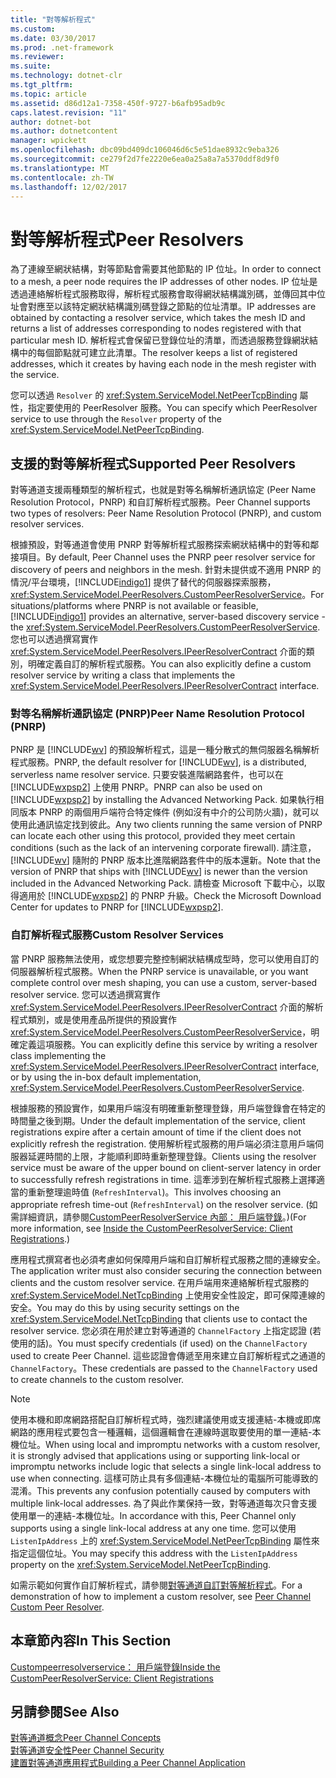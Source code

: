 ```yaml
---
title: "對等解析程式"
ms.custom: 
ms.date: 03/30/2017
ms.prod: .net-framework
ms.reviewer: 
ms.suite: 
ms.technology: dotnet-clr
ms.tgt_pltfrm: 
ms.topic: article
ms.assetid: d86d12a1-7358-450f-9727-b6afb95adb9c
caps.latest.revision: "11"
author: dotnet-bot
ms.author: dotnetcontent
manager: wpickett
ms.openlocfilehash: dbc09bd409dc106046d6c5e51dae8932c9eba326
ms.sourcegitcommit: ce279f2d7fe2220e6ea0a25a8a7a5370ddf8d9f0
ms.translationtype: MT
ms.contentlocale: zh-TW
ms.lasthandoff: 12/02/2017
---
```

# <a name="peer-resolvers"></a><span data-ttu-id="0e989-102">對等解析程式</span><span class="sxs-lookup"><span data-stu-id="0e989-102">Peer Resolvers</span></span>
<span data-ttu-id="0e989-103">為了連線至網狀結構，對等節點會需要其他節點的 IP 位址。</span><span class="sxs-lookup"><span data-stu-id="0e989-103">In order to connect to a mesh, a peer node requires the IP addresses of other nodes.</span></span> <span data-ttu-id="0e989-104">IP 位址是透過連絡解析程式服務取得，解析程式服務會取得網狀結構識別碼，並傳回其中位址會對應至以該特定網狀結構識別碼登錄之節點的位址清單。</span><span class="sxs-lookup"><span data-stu-id="0e989-104">IP addresses are obtained by contacting a resolver service, which takes the mesh ID and returns a list of addresses corresponding to nodes registered with that particular mesh ID.</span></span> <span data-ttu-id="0e989-105">解析程式會保留已登錄位址的清單，而透過服務登錄網狀結構中的每個節點就可建立此清單。</span><span class="sxs-lookup"><span data-stu-id="0e989-105">The resolver keeps a list of registered addresses, which it creates by having each node in the mesh register with the service.</span></span>  
  
 <span data-ttu-id="0e989-106">您可以透過 `Resolver` 的 <xref:System.ServiceModel.NetPeerTcpBinding> 屬性，指定要使用的 PeerResolver 服務。</span><span class="sxs-lookup"><span data-stu-id="0e989-106">You can specify which PeerResolver service to use through the `Resolver` property of the <xref:System.ServiceModel.NetPeerTcpBinding>.</span></span>  
  
## <a name="supported-peer-resolvers"></a><span data-ttu-id="0e989-107">支援的對等解析程式</span><span class="sxs-lookup"><span data-stu-id="0e989-107">Supported Peer Resolvers</span></span>  
 <span data-ttu-id="0e989-108">對等通道支援兩種類型的解析程式，也就是對等名稱解析通訊協定 (Peer Name Resolution Protocol，PNRP) 和自訂解析程式服務。</span><span class="sxs-lookup"><span data-stu-id="0e989-108">Peer Channel supports two types of resolvers: Peer Name Resolution Protocol (PNRP), and custom resolver services.</span></span>  
  
 <span data-ttu-id="0e989-109">根據預設，對等通道會使用 PNRP 對等解析程式服務探索網狀結構中的對等和鄰接項目。</span><span class="sxs-lookup"><span data-stu-id="0e989-109">By default, Peer Channel uses the PNRP peer resolver service for discovery of peers and neighbors in the mesh.</span></span> <span data-ttu-id="0e989-110">針對未提供或不適用 PNRP 的情況/平台環境，[!INCLUDE[indigo1](../../../../includes/indigo1-md.md)] 提供了替代的伺服器探索服務，<xref:System.ServiceModel.PeerResolvers.CustomPeerResolverService>。</span><span class="sxs-lookup"><span data-stu-id="0e989-110">For situations/platforms where PNRP is not available or feasible, [!INCLUDE[indigo1](../../../../includes/indigo1-md.md)] provides an alternative, server-based discovery service - the <xref:System.ServiceModel.PeerResolvers.CustomPeerResolverService>.</span></span> <span data-ttu-id="0e989-111">您也可以透過撰寫實作 <xref:System.ServiceModel.PeerResolvers.IPeerResolverContract> 介面的類別，明確定義自訂的解析程式服務。</span><span class="sxs-lookup"><span data-stu-id="0e989-111">You can also explicitly define a custom resolver service by writing a class that implements the <xref:System.ServiceModel.PeerResolvers.IPeerResolverContract> interface.</span></span>  
  
### <a name="peer-name-resolution-protocol-pnrp"></a><span data-ttu-id="0e989-112">對等名稱解析通訊協定 (PNRP)</span><span class="sxs-lookup"><span data-stu-id="0e989-112">Peer Name Resolution Protocol (PNRP)</span></span>  
 <span data-ttu-id="0e989-113">PNRP 是 [!INCLUDE[wv](../../../../includes/wv-md.md)] 的預設解析程式，這是一種分散式的無伺服器名稱解析程式服務。</span><span class="sxs-lookup"><span data-stu-id="0e989-113">PNRP, the default resolver for [!INCLUDE[wv](../../../../includes/wv-md.md)], is a distributed, serverless name resolver service.</span></span> <span data-ttu-id="0e989-114">只要安裝進階網路套件，也可以在 [!INCLUDE[wxpsp2](../../../../includes/wxpsp2-md.md)] 上使用 PNRP。</span><span class="sxs-lookup"><span data-stu-id="0e989-114">PNRP can also be used on [!INCLUDE[wxpsp2](../../../../includes/wxpsp2-md.md)] by installing the Advanced Networking Pack.</span></span> <span data-ttu-id="0e989-115">如果執行相同版本 PNRP 的兩個用戶端符合特定條件 (例如沒有中介的公司防火牆)，就可以使用此通訊協定找到彼此。</span><span class="sxs-lookup"><span data-stu-id="0e989-115">Any two clients running the same version of PNRP can locate each other using this protocol, provided they meet certain conditions (such as the lack of an intervening corporate firewall).</span></span> <span data-ttu-id="0e989-116">請注意，[!INCLUDE[wv](../../../../includes/wv-md.md)] 隨附的 PNRP 版本比進階網路套件中的版本還新。</span><span class="sxs-lookup"><span data-stu-id="0e989-116">Note that the version of PNRP that ships with [!INCLUDE[wv](../../../../includes/wv-md.md)] is newer than the version included in the Advanced Networking Pack.</span></span> <span data-ttu-id="0e989-117">請檢查 Microsoft 下載中心，以取得適用於 [!INCLUDE[wxpsp2](../../../../includes/wxpsp2-md.md)] 的 PNRP 升級。</span><span class="sxs-lookup"><span data-stu-id="0e989-117">Check the Microsoft Download Center for updates to PNRP for [!INCLUDE[wxpsp2](../../../../includes/wxpsp2-md.md)].</span></span>  
  
### <a name="custom-resolver-services"></a><span data-ttu-id="0e989-118">自訂解析程式服務</span><span class="sxs-lookup"><span data-stu-id="0e989-118">Custom Resolver Services</span></span>  
 <span data-ttu-id="0e989-119">當 PNRP 服務無法使用，或您想要完整控制網狀結構成型時，您可以使用自訂的伺服器解析程式服務。</span><span class="sxs-lookup"><span data-stu-id="0e989-119">When the PNRP service is unavailable, or you want complete control over mesh shaping, you can use a custom, server-based resolver service.</span></span> <span data-ttu-id="0e989-120">您可以透過撰寫實作 <xref:System.ServiceModel.PeerResolvers.IPeerResolverContract> 介面的解析程式類別，或是使用產品所提供的預設實作 <xref:System.ServiceModel.PeerResolvers.CustomPeerResolverService>，明確定義這項服務。</span><span class="sxs-lookup"><span data-stu-id="0e989-120">You can explicitly define this service by writing a resolver class implementing the <xref:System.ServiceModel.PeerResolvers.IPeerResolverContract> interface, or by using the in-box default implementation, <xref:System.ServiceModel.PeerResolvers.CustomPeerResolverService>.</span></span>  
  
 <span data-ttu-id="0e989-121">根據服務的預設實作，如果用戶端沒有明確重新整理登錄，用戶端登錄會在特定的時間量之後到期。</span><span class="sxs-lookup"><span data-stu-id="0e989-121">Under the default implementation of the service, client registrations expire after a certain amount of time if the client does not explicitly refresh the registration.</span></span> <span data-ttu-id="0e989-122">使用解析程式服務的用戶端必須注意用戶端伺服器延遲時間的上限，才能順利即時重新整理登錄。</span><span class="sxs-lookup"><span data-stu-id="0e989-122">Clients using the resolver service must be aware of the upper bound on client-server latency in order to successfully refresh registrations in time.</span></span> <span data-ttu-id="0e989-123">這牽涉到在解析程式服務上選擇適當的重新整理逾時值 (`RefreshInterval`)。</span><span class="sxs-lookup"><span data-stu-id="0e989-123">This involves choosing an appropriate refresh time-out (`RefreshInterval`) on the resolver service.</span></span> <span data-ttu-id="0e989-124">(如需詳細資訊，請參閱[CustomPeerResolverService 內部： 用戶端登錄](../../../../docs/framework/wcf/feature-details/inside-the-custompeerresolverservice-client-registrations.md)。)</span><span class="sxs-lookup"><span data-stu-id="0e989-124">(For more information, see [Inside the CustomPeerResolverService: Client Registrations](../../../../docs/framework/wcf/feature-details/inside-the-custompeerresolverservice-client-registrations.md).)</span></span>  
  
 <span data-ttu-id="0e989-125">應用程式撰寫者也必須考慮如何保障用戶端和自訂解析程式服務之間的連線安全。</span><span class="sxs-lookup"><span data-stu-id="0e989-125">The application writer must also consider securing the connection between clients and the custom resolver service.</span></span> <span data-ttu-id="0e989-126">在用戶端用來連絡解析程式服務的 <xref:System.ServiceModel.NetTcpBinding> 上使用安全性設定，即可保障連線的安全。</span><span class="sxs-lookup"><span data-stu-id="0e989-126">You may do this by using security settings on the <xref:System.ServiceModel.NetTcpBinding> that clients use to contact the resolver service.</span></span> <span data-ttu-id="0e989-127">您必須在用於建立對等通道的 `ChannelFactory` 上指定認證 (若使用的話)。</span><span class="sxs-lookup"><span data-stu-id="0e989-127">You must specify credentials (if used) on the `ChannelFactory` used to create Peer Channel.</span></span> <span data-ttu-id="0e989-128">這些認證會傳遞至用來建立自訂解析程式之通道的 `ChannelFactory`。</span><span class="sxs-lookup"><span data-stu-id="0e989-128">These credentials are passed to the `ChannelFactory` used to create channels to the custom resolver.</span></span>  
  
> [!NOTE]
>  <span data-ttu-id="0e989-129">使用本機和即席網路搭配自訂解析程式時，強烈建議使用或支援連結-本機或即席網路的應用程式要包含一種邏輯，這個邏輯會在連線時選取要使用的單一連結-本機位址。</span><span class="sxs-lookup"><span data-stu-id="0e989-129">When using local and impromptu networks with a custom resolver, it is strongly advised that applications using or supporting link-local or impromptu networks include logic that selects a single link-local address to use when connecting.</span></span> <span data-ttu-id="0e989-130">這樣可防止具有多個連結-本機位址的電腦所可能導致的混淆。</span><span class="sxs-lookup"><span data-stu-id="0e989-130">This prevents any confusion potentially caused by computers with multiple link-local addresses.</span></span> <span data-ttu-id="0e989-131">為了與此作業保持一致，對等通道每次只會支援使用單一的連結-本機位址。</span><span class="sxs-lookup"><span data-stu-id="0e989-131">In accordance with this, Peer Channel only supports using a single link-local address at any one time.</span></span> <span data-ttu-id="0e989-132">您可以使用 `ListenIpAddress` 上的 <xref:System.ServiceModel.NetPeerTcpBinding> 屬性來指定這個位址。</span><span class="sxs-lookup"><span data-stu-id="0e989-132">You may specify this address with the `ListenIpAddress` property on the <xref:System.ServiceModel.NetPeerTcpBinding>.</span></span>  
  
 <span data-ttu-id="0e989-133">如需示範如何實作自訂解析程式，請參閱[對等通道自訂對等解析程式](http://msdn.microsoft.com/en-us/5b75a2bb-7ff1-4a14-abe7-3debf0537d23)。</span><span class="sxs-lookup"><span data-stu-id="0e989-133">For a demonstration of how to implement a custom resolver, see [Peer Channel Custom Peer Resolver](http://msdn.microsoft.com/en-us/5b75a2bb-7ff1-4a14-abe7-3debf0537d23).</span></span>  
  
## <a name="in-this-section"></a><span data-ttu-id="0e989-134">本章節內容</span><span class="sxs-lookup"><span data-stu-id="0e989-134">In This Section</span></span>  
 [<span data-ttu-id="0e989-135">Custompeerresolverservice： 用戶端登錄</span><span class="sxs-lookup"><span data-stu-id="0e989-135">Inside the CustomPeerResolverService: Client Registrations</span></span>](../../../../docs/framework/wcf/feature-details/inside-the-custompeerresolverservice-client-registrations.md)  
  
## <a name="see-also"></a><span data-ttu-id="0e989-136">另請參閱</span><span class="sxs-lookup"><span data-stu-id="0e989-136">See Also</span></span>  
 [<span data-ttu-id="0e989-137">對等通道概念</span><span class="sxs-lookup"><span data-stu-id="0e989-137">Peer Channel Concepts</span></span>](../../../../docs/framework/wcf/feature-details/peer-channel-concepts.md)  
 [<span data-ttu-id="0e989-138">對等通道安全性</span><span class="sxs-lookup"><span data-stu-id="0e989-138">Peer Channel Security</span></span>](../../../../docs/framework/wcf/feature-details/peer-channel-security.md)  
 [<span data-ttu-id="0e989-139">建置對等通道應用程式</span><span class="sxs-lookup"><span data-stu-id="0e989-139">Building a Peer Channel Application</span></span>](../../../../docs/framework/wcf/feature-details/building-a-peer-channel-application.md)
